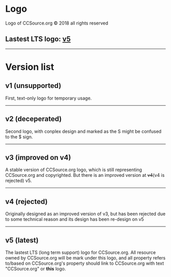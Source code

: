 # Logo
Logo of CCSource.org © 2018 all rights reserved

## Lastest LTS logo: [v5](https://github.com/ccsource-org/logo/tree/master/v5)

---

# Version list

## v1 (unsupported)

First, text-only logo for temporary usage.

---

## v2 (deceperated)

Second logo, with conplex design and marked as the S might be confused to the $ sign.

---

## v3 (improved on v4)

A stable version of CCSource.org logo, which is still representing CCSource.org and copyrighted. But there is an improved version at ~~v4~~(v4 is rejected) v5.

---

## v4 (rejected)

Originally designed as an improved version of v3, but has been rejected due to some technical reason and its design has been re-design on v5

---

## v5 (latest)

The lastest LTS (long term support) logo for CCSource.org. All resource owned by CCSource.org will be mark under this logo, and all property refers to/based on CCSource.org's property should link to CCSource.org with text "CCSource.org" or **this** logo.
